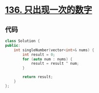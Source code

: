 # [136. 只出现一次的数字](https://leetcode.cn/problems/single-number/description/?envType=problem-list-v2&envId=2cktkvj)  
## 代码  
```cpp 
class Solution {
public:
    int singleNumber(vector<int>& nums) {
        int result = 0;
        for (auto num : nums) {
            result = result ^ num;
        }

        return result;
    }
};
```